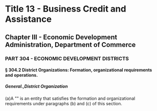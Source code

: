 
# Title 13 - Business Credit and Assistance
## Chapter III - Economic Development Administration, Department of Commerce
### PART 304 - ECONOMIC DEVELOPMENT DISTRICTS
#### § 304.2 District Organizations: Formation, organizational requirements and operations.
##### General.,District Organization

(a)A "" is an entity that satisfies the formation and organizational requirements under paragraphs (b) and (c) of this section.
